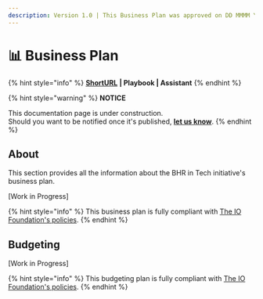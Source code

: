 ```yaml
---
description: Version 1.0 | This Business Plan was approved on DD MMMM YYYY.
---
```


# 📊 Business Plan

{% hint style="info" %}
[**ShortURL**](https://tiof.click/BiTBP) **| Playbook | Assistant**
{% endhint %}

{% hint style="warning" %}
**NOTICE**

This documentation page is under construction.\
Should you want to be notified once it's published, [**let us know**](https://tiof.click/TIOFTarianUpdatesService).
{% endhint %}

## About

This section provides all the information about the BHR in Tech initiative's business plan.

\[Work in Progress]

{% hint style="info" %}
This business plan is fully compliant with [The IO Foundation's policies](https://tiof.click/TIOFPolicies).
{% endhint %}

## Budgeting

\[Work in Progress]

{% hint style="info" %}
This budgeting plan is fully compliant with [The IO Foundation's policies](https://tiof.click/TIOFPolicies).
{% endhint %}
